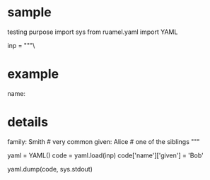 # sample
testing purpose
import sys
from ruamel.yaml import YAML

inp = """\
# example
name:
  # details
  family: Smith   # very common
  given: Alice    # one of the siblings
"""

yaml = YAML()
code = yaml.load(inp)
code['name']['given'] = 'Bob'

yaml.dump(code, sys.stdout)
